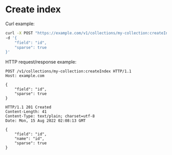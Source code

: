 # Create index

Curl example:

```sh
curl -X POST "https://example.com/v1/collections/my-collection:createIndex" \
-d '{
    "field": "id",
    "sparse": true
}'
```


HTTP request/response example:

```http
POST /v1/collections/my-collection:createIndex HTTP/1.1
Host: example.com

{
    "field": "id",
    "sparse": true
}

HTTP/1.1 201 Created
Content-Length: 41
Content-Type: text/plain; charset=utf-8
Date: Mon, 15 Aug 2022 02:08:13 GMT

{
    "field": "id",
    "name": "id",
    "sparse": true
}
```



